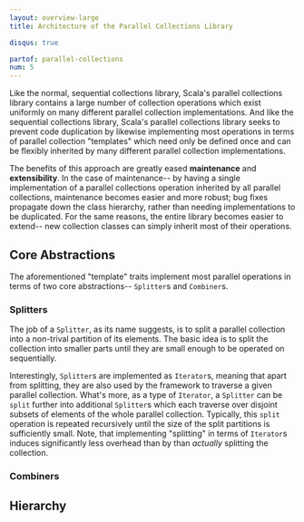 ```yaml
---
layout: overview-large
title: Architecture of the Parallel Collections Library

disqus: true

partof: parallel-collections
num: 5
---
```


Like the normal, sequential collections library, Scala's parallel collections
library contains a large number of collection operations which exist uniformly
on many different parallel collection implementations. And like the sequential
collections library, Scala's parallel collections library seeks to prevent
code duplication by likewise implementing most operations in terms of parallel
collection "templates" which need only be defined once and can be flexibly
inherited by many different parallel collection implementations.

The benefits of this approach are greatly eased **maintenance** and
**extensibility**. In the case of maintenance-- by having a single
implementation of a parallel collections operation inherited by all parallel
collections, maintenance becomes easier and more robust; bug fixes propagate
down the class hierarchy, rather than needing implementations to be
duplicated. For the same reasons, the entire library becomes easier to
extend-- new collection classes can simply inherit most of their operations.

## Core Abstractions

The aforementioned "template" traits implement most parallel operations in
terms of two core abstractions-- `Splitter`s and `Combiner`s.

### Splitters

The job of a `Splitter`, as its name suggests, is to split a parallel
collection into a non-trival partition of its elements. The basic idea is to
split the collection into smaller parts until they are small enough to be
operated on sequentially.

Interestingly, `Splitter`s are implemented as `Iterator`s, meaning that apart
from splitting, they are also used by the framework to traverse a given
parallel collection. What's more, as a type of `Iterator`, a `Splitter` can be
`split` further into additional `Splitter`s which each traverse over disjoint
subsets of elements of the whole parallel collection. Typically, this `split`
operation is repeated recursively until the size of the split partitions is
sufficiently small. Note, that implementing "splitting" in terms of
`Iterator`s induces significantly less overhead than by than _actually_
splitting the collection.





### Combiners



## Hierarchy

